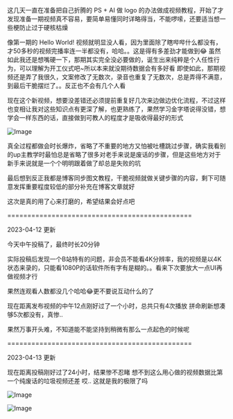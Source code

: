 <!-- ##{"timestamp":1680969660}## -->

这几天一直在准备把自己折腾的 PS + AI 做 logo 的办法做成视频教程，开始了才发现准备一期视频真不容易，要简单易懂同时详略得当，不能啰嗦，还要适当想一些梗防止过于硬核枯燥

像第一期的 Hello World! 视频就明显没人看，因为里面除了瞎哔哔什么都没有，才50多秒的视频完播率连一半都没有，哈哈。。这是得有多差劲才能做到😂
虽然如此我还是想嘴硬一下，那期其实完全没必要做的，诞生出来纯粹是个人任性行为，可以理解为开工仪式吧~所以本来就没期待数据会有多好看
即使如此，那期视频还是弄了我很久，文案修改了无数次，录音也重复了无数次，总是弄得不满意，到最后干脆摆烂了。。反正也不会有几个人看

现在这个新视频，想要没差错还必须提前重复好几次来边做边优化流程，不过这样也变相让我对这些知识点有更深了解，也更熟练了，果然学习金字塔说得没错，想学会一样东西的话，直接做到可教人的程度才是吸收得最好的形式

![Image](https://github.com/user-attachments/assets/ed0d6692-313f-4880-8286-81307163500f)

真全过程都做会时长爆炸，省略了不重要的地方又怕被吐槽跳过步骤，确实我看别的up主教学时最怕总是省略了很多对老手来说是废话的步骤，但是这些地方对于新手来说就是一个个明明跟着做了却总是失败的坑

最后想到反正我都是博客同步图文教程，干脆视频就做关键步骤的内容，剩下可随意发挥重要程度较低的部分补充在博客文章就好

这次是真的用了心来打磨的，希望结果会好点吧

==============================================

2023-04-12 更新

今天中午投稿了，最终时长20分钟

实际投稿后发现一个B站特有的问题，非会员不能看4K分辨率，我的视频是以4K状态来录的，只能看1080P的话软件所有字有是糊的。。看来下次要放大一点UI再做视频才行

果然连观看人数都没几个哈哈😂更不要说互动什么的了

现在距离发布视频的中午12点刚好过了一个小时，总共只有4次播放
拼命刷新想凑够5次都没有，真惨..

果然万事开头难，不知道能不能坚持到稍微有那么一点起色的时候呢

==============================================

2023-04-13 更新

现在距离投稿刚好过了24小时，结果惨不忍睹
想不到这么用心做的视频数据比第一个纯废话的垃圾视频还差
哎..
这就是我的极限了吗

![Image](https://github.com/user-attachments/assets/05998aa9-b4fa-4eca-99cf-52e566cf46cc)

![Image](https://github.com/user-attachments/assets/cfd29829-a39b-4f6e-be92-22b8c288928a)